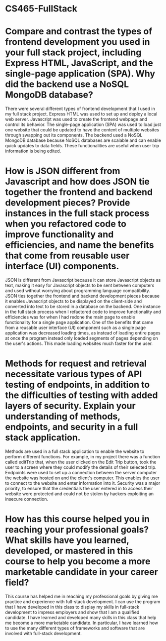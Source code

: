 # CS465-FullStack

# Compare and contrast the types of frontend development you used in your full stack project, including Express HTML, JavaScript, and the single-page application (SPA). Why did the backend use a NoSQL MongoDB database?

There were several different types of frontend development that I used in my full stack project. Express HTML was used to set up and deploy a local web server. Javascript was used to create the frontend webpage and control its behavior. The single-page application (SPA) was used to load just one website that could be updated to have the content of multiple websites through swapping out its components. The backend used a NoSQL MongoDB database because NoSQL databases are scalable and can enable quick updates to data fields. These functionalities are useful when user trip information is being edited.

# How is JSON different from Javascript and how does JSON tie together the frontend and backend development pieces? Provide instances in the full stack process when you refactored code to improve functionality and efficiencies, and name the benefits that come from reusable user interface (UI) components.

JSON is different from Javascript because it can store Javascript objects as text, making it easy for Javascript objects to be sent between computers and used without worrying about programming language compatibility.
JSON ties together the frontend and backend development pieces because it enables Javascript objects to be displayed on the client-side and converted into text to be stored in a database on the backend. 
One instance in the full stack process when I refactored code to improve functionality and efficiencies was for when I had redone the main page to enable functionality for a single page application. One of the benefits that came from a reusable user interface (UI) component such as a single page application was decreased loading times, as instead of loading entire pages at once the program instead only loaded segments of pages depending on the user's actions. This made loading websites much faster for the user.  

# Methods for request and retrieval necessitate various types of API testing of endpoints, in addition to the difficulties of testing with added layers of security. Explain your understanding of methods, endpoints, and security in a full stack application.
Methods are used in a full stack application to enable the website to perform different functions. For example, in my project there was a function called editTrip that, when the user clicked on the Edit Trip button, took the user to a screen where they could modify the details of their selected trip.
Endpoints were used to set up a connection between the server computer the website was hosted on and the client's computer. This enables the user to connect to the website and enter information into it.
Security was a major priority, to ensure that the credentials the user entered in to access their website were protected and could not be stolen by hackers exploiting an insecure connection. 

# How has this course helped you in reaching your professional goals? What skills have you learned, developed, or mastered in this course to help you become a more marketable candidate in your career field?
This course has helped me in reaching my professional goals by giving me practice and experience with full-stack development. I can use the program that I have developed in this class to display my skills in full-stack development to impress employers and show that I am a qualified candidate. 
I have learned and developed many skills in this class that help me become a more marketable candidate. In particular, I have learned how to use the many different types of frameworks and software that are involved with full-stack development.
